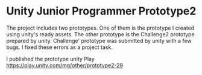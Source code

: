 Unity Junior Programmer Prototype2
=======
The project includes two prototypes. One of them is the prototype I created using unity's ready assets. The other prototype is the Challenge2 prototype prepared by unity. Challenge' prototype was submitted by unity with a few bugs. I fixed these errors as a project task.

I published the prototype unity Play
https://play.unity.com/mg/other/prototype2-29



